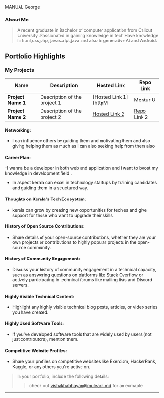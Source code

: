  MANUAL George 

### About Me

> A recent graduate in Bachelor of computer application from Calicut University .Passionated in gaining knowledge in tech
> Have knowledge in html,css,php, javascript,java and also in generative Ai and Android.


## Portfolio Highlights

### My Projects

| Name                | Description                                                               | Hosted Link                              | Repo Link                                                      |
|---------------------|---------------------------------------------------------------------------|------------------------------------------|----------------------------------------------------------------|
| **Project Name 1**  | Description of the project 1                                              | [Hosted Link 1](httpM   |Mentur U          |It's an learning app and this platform is built to a strong teaching skill and make income 
| **Project Name 2**  | Description of the project 2                                              | [Hosted Link 2](https://example.com)    | [Repo Link 2](https://github.com/username/project2)             |


#### Networking:

- I can influence others by guiding them and motivating them and also giving helping them as much as i can also seeking help from them also

#### Career Plan:

-I wanna be a developer in both web and application and i want to boost my knowledge in development field .
- In aspect kerala can excel in technology startups by training candidates and guiding them in a structured way.

#### Thoughts on Kerala's Tech Ecosystem:

- kerala can grow by creating new opportunities for techies and give support for those who want to upgrade their skills 

#### History of Open Source Contributions:

- Share details of your open-source contributions, whether they are your own projects or contributions to highly popular projects in the open-source community.

#### History of Community Engagement:

-  Discuss your history of community engagement in a technical capacity, such as answering questions on platforms like Stack Overflow or actively participating in technical forums like mailing lists and Discord servers.

#### Highly Visible Technical Content:

- Highlight any highly visible technical blog posts, articles, or video series you have created.

#### Highly Used Software Tools:

- If you've developed software tools that are widely used by users (not just contributors), mention them.

#### Competitive Website Profiles:

- Share your profiles on competitive websites like Exercism, HackerRank, Kaggle, or any others you're active on.



> In your portfolio, include the following details:
>> check out [vishakhabhayan@mulearn.md](./profiles/vishakhabhayan@mulearn.md) for an exmaple

---

